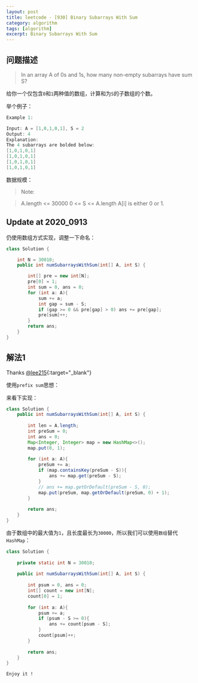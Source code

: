 ```yaml
---
layout: post
title: leetcode - [930] Binary Subarrays With Sum
category: algorithm
tags: [algorithm]
excerpt: Binary Subarrays With Sum
---
```


## 问题描述  

> In an array A of 0s and 1s, how many non-empty subarrays have sum S?  

给你一个仅包含`0`和`1`两种值的数组，计算和为`S`的子数组的个数。  

举个例子：  

``` java
Example 1:

Input: A = [1,0,1,0,1], S = 2
Output: 4
Explanation: 
The 4 subarrays are bolded below:
[1,0,1,0,1]
[1,0,1,0,1]
[1,0,1,0,1]
[1,0,1,0,1]
```

数据规模：  

> Note:

> A.length <= 30000
0 <= S <= A.length
A[i] is either 0 or 1.

## Update at 2020_0913  

仍使用数组方式实现，调整一下命名：  

``` java
class Solution {

    int N = 30010;
    public int numSubarraysWithSum(int[] A, int S) {

        int[] pre = new int[N];
        pre[0] = 1;
        int sum = 0, ans = 0;
        for (int a: A){
            sum += a;
            int gap = sum - S;
            if (gap >= 0 && pre[gap] > 0) ans += pre[gap];
            pre[sum]++;
        }
        return ans;
    }
}
```

## 解法1  

Thanks [@lee215](https://leetcode.com/problems/binary-subarrays-with-sum/discuss/186683/C%2B%2BJavaPython-Sliding-Window-O(1)-Space){:target="_blank"}  

使用`prefix sum`思想：  


来看下实现：  


``` java
class Solution {
    public int numSubarraysWithSum(int[] A, int S) {
        
        int len = A.length;
        int preSum = 0;
        int ans = 0;
        Map<Integer, Integer> map = new HashMap<>();
        map.put(0, 1);
        
        for (int a: A){
            preSum += a;
            if (map.containsKey(preSum - S)){
                ans += map.get(preSum - S);    
            }
            // ans += map.getOrDefault(preSum - S, 0);
            map.put(preSum, map.getOrDefault(preSum, 0) + 1);
        }
        
        return ans;
    }
}
```


由于数组中的最大值为`1`，且长度最长为`30000`，所以我们可以使用`数组`替代`HashMap`：  


``` java
class Solution {
    
    private static int N = 30010;
    
    public int numSubarraysWithSum(int[] A, int S) {
        
        int psum = 0, ans = 0;
        int[] count = new int[N];
        count[0] = 1;
        
        for (int a: A){
            psum += a;
            if (psum - S >= 0){
                ans += count[psum - S];
            }
            count[psum]++;
        }
        
        return ans;
    }
}
```

`Enjoy it ! `